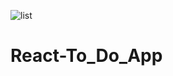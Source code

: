 ![list](https://user-images.githubusercontent.com/47985427/123926687-c273c700-d9a9-11eb-9bb5-f3af0c51c38d.PNG)
# React-To_Do_App
